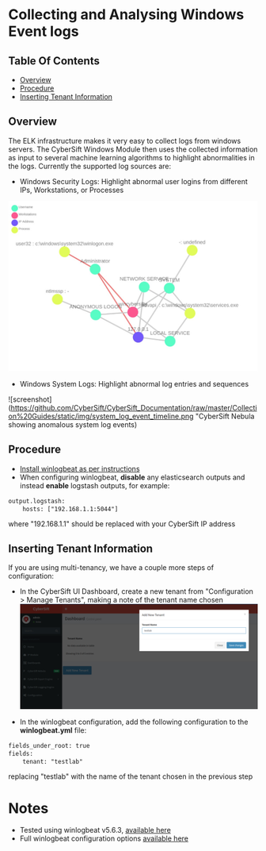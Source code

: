 # Collecting and Analysing Windows Event logs

## Table Of Contents
* [Overview](https://github.com/CyberSift/CyberSift_Documentation/blob/master/Collection%20Guides/ossec_collection.md#overview)
* [Procedure](https://github.com/CyberSift/CyberSift_Documentation/blob/master/Collection%20Guides/windows_collection.md#procedure)
* [Inserting Tenant Information](https://github.com/CyberSift/CyberSift_Documentation/blob/master/Collection%20Guides/ossec_collection.md#inserting-tenant-information)
    
## Overview

The ELK infrastructure makes it very easy to collect logs from windows servers. The CyberSift Windows Module then uses the collected information as input to several machine learning algorithms to highlight abnormalities in the logs. Currently the supported log sources are:

- Windows Security Logs: Highlight abnormal user logins from different IPs, Workstations, or Processes

![screenshot](https://github.com/CyberSift/CyberSift_Documentation/raw/master/Collection%20Guides/static/img/IMG-20171102-WA0003.jpg "CyberSift Nebula showing anomalous user login")

- Windows System Logs: Highlight abnormal log entries and sequences

![screenshot](https://github.com/CyberSift/CyberSift_Documentation/raw/master/Collection%20Guides/static/img/system_log_event_timeline.png "CyberSift Nebula showing anomalous system log events)

## Procedure

- [Install winlogbeat as per instructions](https://www.elastic.co/guide/en/beats/winlogbeat/current/winlogbeat-installation.html)
- When configuring winlogbeat, **disable** any elasticsearch outputs and instead **enable** logstash outputs, for example:

```
output.logstash:
    hosts: ["192.168.1.1:5044"]
```
where "192.168.1.1" should be replaced with your CyberSift IP address

## Inserting Tenant Information

If you are using multi-tenancy, we have a couple more steps of configuration:
- In the CyberSift UI Dashboard, create a new tenant from "Configuration > Manage Tenants", making a note of the tenant name chosen
![creating a new tenant](https://github.com/CyberSift/CyberSift_Documentation/raw/master/Collection%20Guides/static/img/create_tenant.png)

- In the winlogbeat configuration, add the following configuration to the **winlogbeat.yml** file:

```
fields_under_root: true
fields:
    tenant: "testlab"
```

replacing "testlab" with the name of the tenant chosen in the previous step

# Notes
- Tested using winlogbeat v5.6.3, [available here](https://www.elastic.co/downloads/past-releases/winlogbeat-5-6-3)
- Full winlogbeat configuration options [available here](https://www.elastic.co/guide/en/beats/winlogbeat/current/configuration-winlogbeat-options.html)
